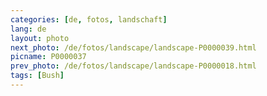 ```yaml
---
categories: [de, fotos, landschaft]
lang: de
layout: photo
next_photo: /de/fotos/landscape/landscape-P0000039.html
picname: P0000037
prev_photo: /de/fotos/landscape/landscape-P0000018.html
tags: [Bush]
---
```

